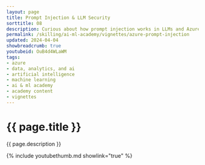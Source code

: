```yaml
---
layout: page
title: Prompt Injection & LLM Security
sorttitle: 08
description: Curious about how prompt injection works in LLMs and Azure OpenAI? Do you have concerns with Generative AI security? What are the security challenges facing Generative AI and how can we mitigate them? Join Caroline Matthews to learn more about LLMs, Azure OpenAI, and the mitigation strategies for security challenges!
permalink: /skilling/ai-ml-academy/vignettes/azure-prompt-injection
updated: 2024-04-04
showbreadcrumb: true
youtubeid: OuB4d4WLaWM
tags:
- azure
- data, analytics, and ai
- artificial intelligence
- machine learning
- ai & ml academy
- academy content
- vignettes
---
```


# {{ page.title }}

{{ page.description }}

{% include youtubethumb.md showlink="true" %}